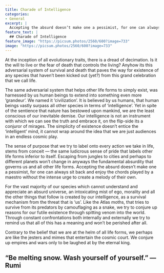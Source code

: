 ```yaml
---
title: Charade of Intelligence
categories:
- General
excerpt: |
  Accepting the absurd doesn’t make one a pessimist, for one can always sit back and enjoy the chords played by a maestro without the intense urge to create a melody of their own.
feature_text: |
  ## Charade of Intelligence
feature_image: "https://picsum.photos/2560/600?image=733"
image: "https://picsum.photos/2560/600?image=733"
---
```


At the inception of all evolutionary traits, there is a dread of decimation. Is it the will to live or the fear of death that controls the living? Anyhow its this adversarial system of survival and death that paves the way for existence of any species that haven’t been kicked out (yet?) from this grand celebration that we call life.

The same adversarial system that helps other life forms to simply exist, was harnessed by us human beings to extend into something even more ‘grandeur’. We named it ‘civilization’. It is believed by us humans, that human beings vastly surpass all other species in terms of ‘intelligence’. Yet in spite of the sentience that nature has bestowed upon mankind, we are the least conscious of our inevitable demise. Our intelligence is not an instrument with which we can see the truth and embrace it, on the flip-side its a conjuror of mirages. The simplicity of existence doesn’t entice the ‘intelligent’ mind, it cannot wrap around the idea that we are just audiences in an endless cosmic play.

The sense of purpose that we try to label onto every action we take in life, stems from conceit — the same ludicrous sense of pride that labels other life forms inferior to itself. Escaping from jungles to cities and perhaps to different planets won’t change in anyways the fundamental absurdity that governs us and all other life forms. Accepting the absurd doesn’t make one a pessimist, for one can always sit back and enjoy the chords played by a maestro without the intense urge to create a melody of their own.

For the vast majority of our species which cannot understand and appreciate an absurd universe, an intoxicating mist of ego, morality and all the other things that follow is created by our intelligence, as a survival mechanism from the threat that is ‘us’. Like the Atlas moths, that tries to survive from its predators by camouflaging as a snake, we try to conjure up reasons for our futile existence through spitting venom into the world. Through constant confrontations both internally and externally we try to remind us that all of this has a meaning and won’t be perished after all.

Contrary to the belief that we are at the helm of all life forms, we perhaps are like the jesters and mimes that entertain the cosmic court. We conjure up empires and wars only to be laughed at by the eternal king.

## “Be melting snow. Wash yourself of yourself.” — Rumi
